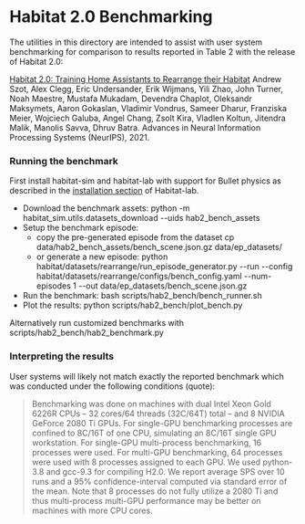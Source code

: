 Habitat 2.0 Benchmarking
============================

The utilities in this directory are intended to assist with user system benchmarking for comparison to results reported in Table 2 with the release of Habitat 2.0:

[Habitat 2.0: Training Home Assistants to Rearrange their Habitat](https://arxiv.org/abs/2106.14405) Andrew Szot, Alex Clegg, Eric Undersander, Erik Wijmans, Yili Zhao, John Turner, Noah Maestre, Mustafa Mukadam, Devendra Chaplot, Oleksandr Maksymets, Aaron Gokaslan, Vladimir Vondrus, Sameer Dharur, Franziska Meier, Wojciech Galuba, Angel Chang, Zsolt Kira, Vladlen Koltun, Jitendra Malik, Manolis Savva, Dhruv Batra. Advances in Neural Information Processing Systems (NeurIPS), 2021.


### Running the benchmark
First install habitat-sim and habitat-lab with support for Bullet physics as described in the [installation section](https://github.com/facebookresearch/habitat-lab#installation) of Habitat-lab.

- Download the benchmark assets: python -m habitat_sim.utils.datasets_download --uids hab2_bench_assets
- Setup the benchmark episode:
   - copy the pre-generated episode from the dataset cp data/hab2_bench_assets/bench_scene.json.gz data/ep_datasets/
   - or generate a new episode: python habitat/datasets/rearrange/run_episode_generator.py --run --config habitat/datasets/rearrange/configs/bench_config.yaml --num-episodes 1 --out data/ep_datasets/bench_scene.json.gz
- Run the benchmark: bash scripts/hab2_bench/bench_runner.sh
- Plot the results: python scripts/hab2_bench/plot_bench.py

Alternatively run customized benchmarks with scripts/hab2_bench/hab2_benchmark.py

### Interpreting the results
User systems will likely not match exactly the reported benchmark which was conducted under the following conditions (quote):

> Benchmarking was done on machines with dual Intel Xeon Gold 6226R CPUs – 32 cores/64 threads
(32C/64T) total – and 8 NVIDIA GeForce 2080 Ti GPUs. For single-GPU benchmarking processes
are confined to 8C/16T of one CPU, simulating an 8C/16T single GPU workstation. For single-GPU
multi-process benchmarking, 16 processes were used. For multi-GPU benchmarking, 64 processes
were used with 8 processes assigned to each GPU. We used python-3.8 and gcc-9.3 for compiling
H2.0. We report average SPS over 10 runs and a 95% confidence-interval computed via standard error
of the mean. Note that 8 processes do not fully utilize a 2080 Ti and thus multi-process multi-GPU
performance may be better on machines with more CPU cores.

